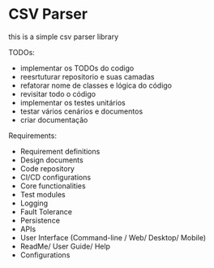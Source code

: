 # CSV Parser

this is a simple csv parser library

TODOs:
- implementar os TODOs do codigo
- reesrtuturar repositorio e suas camadas
- refatorar nome de classes e lógica do código
- revisitar todo o código
- implementar os testes unitários
- testar vários cenários e documentos
- criar documentação

Requirements:
- Requirement definitions
- Design documents
- Code repository
- CI/CD configurations
- Core functionalities
- Test modules
- Logging
- Fault Tolerance
- Persistence
- APIs
- User Interface (Command-line / Web/ Desktop/ Mobile)
- ReadMe/ User Guide/ Help
- Configurations